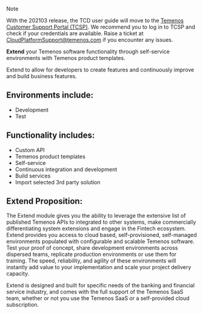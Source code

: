 > [!Note]
>  With the 202103 release, the TCD user guide will move to the [Temenos Customer Support Portal (TCSP)](https://tcsp.temenos.com/TCD/Modules/TemenosContinuousDeployment/Overview/Overview.htm). We recommend you to log in to TCSP and check if your credentials are available. Raise a ticket at [CloudPlatformSupport@temenos.com](CloudPlatformSupport@temenos.com) if you encounter any issues.

**Extend** your Temenos software functionality through self-service environments with Temenos product templates. 

Extend to allow for developers to create features and continuously improve and build business features.


## Environments include: ##

- Development 
- Test


## Functionality includes: ##

- Custom API
- Temenos product templates
- Self-service
- Continuous integration and development
- Build services
- Import selected 3rd party solution

## Extend Proposition: ##

The Extend module gives you the ability to leverage the extensive list of published Temenos APIs to integrated to other systems, make commercially differentiating system extensions and engage in the Fintech ecosystem. Extend provides you access to cloud based, self-provisioned, self-managed environments populated with configurable and scalable Temenos software. Test your proof of concept, share development environments across dispersed teams, replicate production environments or use them for training. The speed, reliability, and agility of these environments will instantly add value to your implementation and scale your project delivery capacity.

Extend is designed and built for specific needs of the banking and financial service industry, and comes with the full support of the Temenos SaaS team, whether or not you use the Temenos SaaS or a self-provided cloud subscription.





